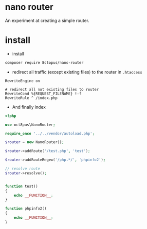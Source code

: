 # nano router

An experiment at creating a simple router.

# install

- install

```sh
composer require 8ctopus/nano-router
```

- redirect all traffic (except existing files) to the router in `.htaccess`

```htaccess
RewriteEngine on

# redirect all not existing files to router
RewriteCond %{REQUEST_FILENAME} !-f
RewriteRule ^ /index.php
```

- And finally index

```php
<?php

use oct8pus\NanoRouter;

require_once '../../vendor/autoload.php';

$router = new NanoRouter();

$router->addRoute('/test.php', 'test');

$router->addRouteRegex('/php.*/', 'phpinfo2');

// resolve route
$router->resolve();


function test()
{
    echo __FUNCTION__;
}

function phpinfo2()
{
    echo __FUNCTION__;
}
```
